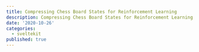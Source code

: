 ```yaml
---
title: Compressing Chess Board States for Reinforcement Learning
description: Compressing Chess Board States for Reinforcement Learning
date: '2020-10-26'
categories:
  - sveltekit
published: true
---
```



